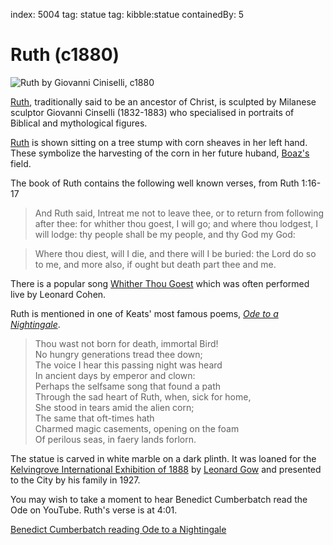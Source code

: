 index: 5004
tag: statue 
tag: kibble:statue
containedBy: 5

# Ruth (c1880)

![Ruth by Giovanni Ciniselli, c1880](image:ruth.jpg)

[Ruth](/wiki/Ruth_&#40;biblical_figure&#41;), traditionally said to be an ancestor of Christ, is sculpted
by Milanese sculptor Giovanni Cinselli (1832-1883) who specialised in
portraits of Biblical and mythological figures.

[Ruth](/wiki/Book_of_Ruth) is shown sitting on a tree stump with corn sheaves in her
left hand. These symbolize the harvesting of the corn in her future
huband, [Boaz's](/wiki/Boaz) field.

The book of Ruth contains the following well known verses, from Ruth 1:16-17

> And Ruth said, Intreat me not to leave thee, or to return 
from following after thee: for whither thou goest, 
I will go; and where thou lodgest, I will lodge: 
thy people shall be my people, and thy God my God:

> Where thou diest, will I die, and there will I be buried: 
the Lord do so to me, and more also, if ought but death part thee and me.

There is a popular song [Whither Thou Goest](/wiki/Whither_Thou_Goest) which
was often performed live by Leonard Cohen.
        
Ruth is mentioned in one of Keats' most famous poems, [_Ode to a
Nightingale_](http://www.online-literature.com/keats/479/).

> Thou wast not born for death, immortal Bird!<br/>
No hungry generations tread thee down;<br/>
The voice I hear this passing night was heard<br/>
In ancient days by emperor and clown:<br/>
Perhaps the selfsame song that found a path<br/>
Through the sad heart of Ruth, when, sick for home,<br/>
She stood in tears amid the alien corn;<br/>
The same that oft-times hath<br/>
Charmed magic casements, opening on the foam<br/>
Of perilous seas, in faery lands forlorn.

The statue is carved in white marble on a dark plinth.  It was loaned
for the [Kelvingrove International Exhibition of 1888](/wiki/International_Exhibition_of_Science,_Art_and_Industry) 
by [Leonard Gow](http://www.glasgowwestaddress.co.uk/1909_Glasgow_Men/Gow_Leonard.htm) 
and presented to the City by his family in 1927.

You may wish to take a moment to hear Benedict Cumberbatch read the 
Ode on YouTube. Ruth's verse is at 4:01.

[Benedict Cumberbatch reading Ode to a Nightingale](youtube:TdphtMWjies)

<!--
You may wish to take a moment to hear Benedict Cumberbatch read the 
Ode on YouTube.

<iframe width="100%" 
        src="https://www.youtube.com/embed/TdphtMWjies?rel=0" 
        frameborder="0" gesture="media" allow="encrypted-media" 
        allowfullscreen></iframe>
-->        

